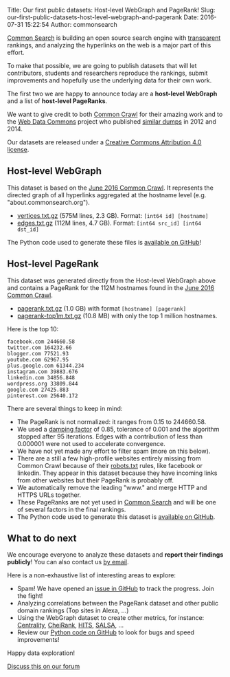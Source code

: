 Title: Our first public datasets: Host-level WebGraph and PageRank!
Slug: our-first-public-datasets-host-level-webgraph-and-pagerank
Date: 2016-07-31 15:22:54
Author: commonsearch


[Common Search](/) is building an open source search engine with [transparent](/values) rankings, and analyzing the hyperlinks on the web is a major part of this effort.

To make that possible, we are going to publish datasets that will let contributors, students and researchers reproduce the rankings, submit improvements and hopefully use the underlying data for their own work.

The first two we are happy to announce today are a **host-level WebGraph** and a list of **host-level PageRanks**.

<!-- PELICAN_END_SUMMARY -->

We want to give credit to both [Common Crawl](http://commoncrawl.org) for their amazing work and to the [Web Data Commons](http://webdatacommons.org/) project who published [similar dumps](http://webdatacommons.org/hyperlinkgraph/index.html) in 2012 and 2014.

Our datasets are released under a [Creative Commons Attribution 4.0 license](https://creativecommons.org/licenses/by/4.0/).

## Host-level WebGraph

This dataset is based on the [June 2016 Common Crawl](http://commoncrawl.org/2016/07/june-2016-crawl-archive-now-available/). It represents the directed graph of all hyperlinks aggregated at the hostname level (e.g. "about.commonsearch.org").

 - [vertices.txt.gz](https://dumps.commonsearch.org/webgraph/201606/host-level/graph/txt/vertices.txt.gz) (575M lines, 2.3 GB). Format: ```[int64 id] [hostname]```
 - [edges.txt.gz](https://dumps.commonsearch.org/webgraph/201606/host-level/graph/txt/edges.txt.gz) (112M lines, 4.7 GB). Format: ```[int64 src_id] [int64 dst_id]```

The Python code used to generate these files is [available on GitHub](https://github.com/commonsearch/cosr-back/blob/master/plugins/webgraph.py)!

## Host-level PageRank

This dataset was generated directly from the Host-level WebGraph above and contains a PageRank for the 112M hostnames found in the [June 2016 Common Crawl](http://commoncrawl.org/2016/07/june-2016-crawl-archive-now-available/).

 - [pagerank.txt.gz](https://dumps.commonsearch.org/webgraph/201606/host-level/pagerank/pagerank.txt.gz) (1.0 GB) with format ```[hostname] [pagerank]```
 - [pagerank-top1m.txt.gz](https://dumps.commonsearch.org/webgraph/201606/host-level/pagerank/pagerank-top1m.txt.gz) (10.8 MB) with only the top 1 million hostnames.

Here is the top 10:

```
facebook.com 244660.58
twitter.com 164232.66
blogger.com 77521.93
youtube.com 62967.95
plus.google.com 61344.234
instagram.com 39883.676
linkedin.com 34856.848
wordpress.org 33809.844
google.com 27425.883
pinterest.com 25640.172
```

There are several things to keep in mind:

 - The PageRank is not normalized: it ranges from 0.15 to 244660.58.
 - We used a [damping factor](https://en.wikipedia.org/wiki/PageRank#Damping_factor) of 0.85, tolerance of 0.001 and the algorithm stopped after 95 iterations. Edges with a contribution of less than 0.000001 were not used to accelerate convergence.
 - We have not yet made any effort to filter spam (more on this below).
 - There are a still a few high-profile websites entirely missing from Common Crawl because of their [robots.txt](https://en.wikipedia.org/wiki/Robots_exclusion_standard) rules, like facebook or linkedin. They appear in this dataset because they have incoming links from other websites but their PageRank is probably off.
 - We automatically remove the leading "www." and merge HTTP and HTTPS URLs together.
 - These PageRanks are not yet used in [Common Search](/) and will be one of several factors in the final rankings.
 - The Python code used to generate this dataset is [available on GitHub](https://github.com/commonsearch/cosr-back/blob/master/spark/jobs/pagerank.py).

## What to do next

We encourage everyone to analyze these datasets and **report their findings publicly**! You can also contact us [by email](/contact).

Here is a non-exhaustive list of interesting areas to explore:

 - Spam! We have opened an [issue in GitHub](https://github.com/commonsearch/cosr-back/issues/52) to track the progress. Join the fight!
 - Analyzing correlations between the PageRank dataset and other public domain rankings (Top sites in Alexa, ...)
 - Using the WebGraph dataset to create other metrics, for instance: [Centrality](https://en.wikipedia.org/wiki/Centrality), [CheiRank](https://en.wikipedia.org/wiki/CheiRank), [HITS](https://en.wikipedia.org/wiki/HITS_algorithm), [SALSA](https://en.wikipedia.org/wiki/SALSA_algorithm), ...
 - Review our [Python code on GitHub](https://github.com/commonsearch/cosr-back) to look for bugs and speed improvements!

Happy data exploration!

[Discuss this on our forum](https://discuss.commonsearch.org/t/feedback-on-our-first-host-level-datasets/32)

